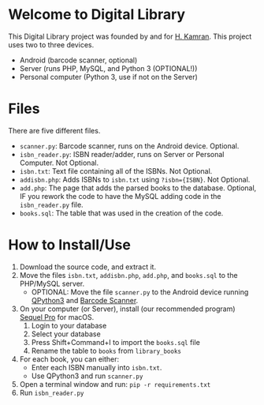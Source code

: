 # Welcome to Digital Library
This Digital Library project was founded by and for [H. Kamran](twitter.com/@hkamran80). This project uses two to three devices.
- Android (barcode scanner, optional)
- Server (runs PHP, MySQL, and Python 3 (OPTIONAL!))
- Personal computer (Python 3, use if not on the Server)

# Files
There are five different files.
- `scanner.py`: Barcode scanner, runs on the Android device. Optional.
- `isbn_reader.py`: ISBN reader/adder, runs on Server or Personal Computer. Not Optional.
- `isbn.txt`: Text file containing all of the ISBNs. Not Optional.
- `addisbn.php`: Adds ISBNs to `isbn.txt` using `?isbn={ISBN}`. Not Optional.
- `add.php`: The page that adds the parsed books to the database. Optional, IF you rework the code to have the MySQL adding code in the `isbn_reader.py` file.
- `books.sql`: The table that was used in the creation of the code.

# How to Install/Use
1. Download the source code, and extract it.
2. Move the files `isbn.txt`, `addisbn.php`, `add.php`, and `books.sql` to the PHP/MySQL server.
   * OPTIONAL: Move the file `scanner.py` to the Android device running [QPython3](https://play.google.com/store/apps/details?id=org.qpython.qpy3) and [Barcode Scanner](https://play.google.com/store/apps/details?id=com.google.zxing.client.android).
3. On your computer (or Server), install (our recommended program) [Sequel Pro](https://sequelpro.com/) for macOS.
   1. Login to your database
   2. Select your database
   3. Press Shift+Command+I to import the `books.sql` file
   4. Rename the table to `books` from `library_books`
4. For each book, you can either:
   - Enter each ISBN manually into `isbn.txt`.
   - Use QPython3 and run `scanner.py`
5. Open a terminal window and run: `pip -r requirements.txt`
6. Run `isbn_reader.py`

